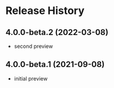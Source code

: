 # Release History

## 4.0.0-beta.2 (2022-03-08)
- second preview
## 4.0.0-beta.1 (2021-09-08)

- initial preview
